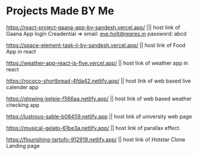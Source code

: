 # Projects Made BY Me


https://react-project-gaana-app-by-sandesh.vercel.app/  ||| host link of Gaana App   login Creadential => email: eve.holt@reqres.in
                                                                                                          password: abcd



https://space-element-task-ii-by-sandesh.vercel.app/   || host link of Food App in react



https://weather-app-react-js-five.vercel.app/   || host link of weather app in react



https://rococo-shortbread-4fda42.netlify.app/    ||    host link of web based live calender app



https://glowing-kelpie-f566aa.netlify.app/       ||   host link of web based weather checking app



https://lustrous-sable-b08459.netlify.app       ||    host link of university web page 



https://musical-gelato-61be3a.netlify.app/      ||   host link of parallax effect.



https://flourishing-tartufo-912919.netlify.app/    || host link of Hotstar Clone Landing page




